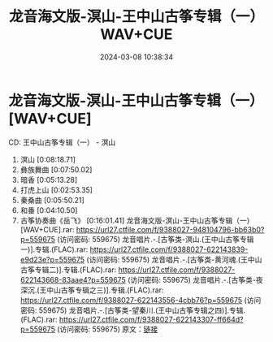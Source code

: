 ﻿---
title: 龙音海文版-溟山-王中山古筝专辑（一）WAV+CUE
date: 2024-03-08 10:38:34
categories: 古典音乐、新世纪、纯音雅乐
tags: 纯音雅乐
---
# 龙音海文版-溟山-王中山古筝专辑（一）[WAV+CUE]

CD: 王中山古筝专辑（一） - 溟山
01. 溟山 [0:08:18.71]
02. 彝族舞曲 [0:07:50.02]
03. 暗香 [0:05:13.28]
04. 打虎上山 [0:02:53.35]
05. 秦桑曲 [0:05:50.21]
06. 和番 [0:04:10.50]
07. 古筝协奏曲《岳飞》 [0:16:01.41]
龙音海文版-溟山-王中山古筝专辑（一）[WAV+CUE].rar: https://url27.ctfile.com/f/9388027-948104796-bb63b0?p=559675
(访问密码: 559675)
龙音唱片.-.[古筝类-溟山.(王中山古筝专辑一)].专辑.(FLAC).rar: https://url27.ctfile.com/f/9388027-622143839-e9d23e?p=559675
(访问密码: 559675)
龙音唱片.-.[古筝类-黄河魂.(王中山古筝专辑二)].专辑.(FLAC).rar: https://url27.ctfile.com/f/9388027-622143668-83aae4?p=559675
(访问密码: 559675)
龙音唱片.-.[古筝类-夜深沉.(王中山古筝专辑之三)].专辑.(FLAC).rar: https://url27.ctfile.com/f/9388027-622143556-4cbb76?p=559675
(访问密码: 559675)
龙音唱片.-.[古筝类-望秦川.(王中山古筝专辑之四)].专辑.(FLAC).rar: https://url27.ctfile.com/f/9388027-622143307-ff664d?p=559675
(访问密码: 559675)
原文：[链接](https://blog.sina.com.cn/s/blog_1647c7e76010314mf.html)